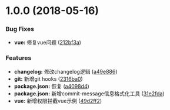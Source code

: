 <a name="1.0.0"></a>
# 1.0.0 (2018-05-16)


### Bug Fixes

* **vue:** 修复vue问题 ([212bf3a](https://github.com/381510688/practice/commit/212bf3a))


### Features

* **changelog:** 修改changelog逻辑 ([a49e886](https://github.com/381510688/practice/commit/a49e886))
* **git:** 新增git hooks ([2316ba0](https://github.com/381510688/practice/commit/2316ba0))
* **package.json:** 恢复 ([a4098d4](https://github.com/381510688/practice/commit/a4098d4))
* **package.json:** 新增commit-message信息格式化工具 ([31e2fda](https://github.com/381510688/practice/commit/31e2fda))
* **vue:** 新增权限拦截vue示例 ([49d2ff2](https://github.com/381510688/practice/commit/49d2ff2))



